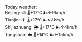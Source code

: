 Today weather:  
Beijing: ⛅️  🌡️+17°C 🌬️←9km/h  
Tianjin: ☀️   🌡️+17°C 🌬️↖4km/h  
Shijiazhuang: 🌦   🌡️+17°C 🌬️↑4km/h  
Tangshan: ☁️   🌡️+14°C 🌬️←15km/h  
